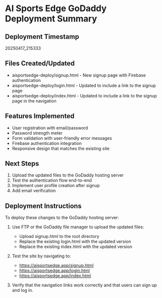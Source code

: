 # AI Sports Edge GoDaddy Deployment Summary

## Deployment Timestamp
20250417_215333

## Files Created/Updated
- aisportsedge-deploy/signup.html - New signup page with Firebase authentication
- aisportsedge-deploy/login.html - Updated to include a link to the signup page
- aisportsedge-deploy/index.html - Updated to include a link to the signup page in the navigation

## Features Implemented
- User registration with email/password
- Password strength meter
- Form validation with user-friendly error messages
- Firebase authentication integration
- Responsive design that matches the existing site

## Next Steps
1. Upload the updated files to the GoDaddy hosting server
2. Test the authentication flow end-to-end
3. Implement user profile creation after signup
4. Add email verification

## Deployment Instructions
To deploy these changes to the GoDaddy hosting server:

1. Use FTP or the GoDaddy file manager to upload the updated files:
   - Upload signup.html to the root directory
   - Replace the existing login.html with the updated version
   - Replace the existing index.html with the updated version

2. Test the site by navigating to:
   - https://aisportsedge.app/signup.html
   - https://aisportsedge.app/login.html
   - https://aisportsedge.app/index.html

3. Verify that the navigation links work correctly and that users can sign up and log in.
